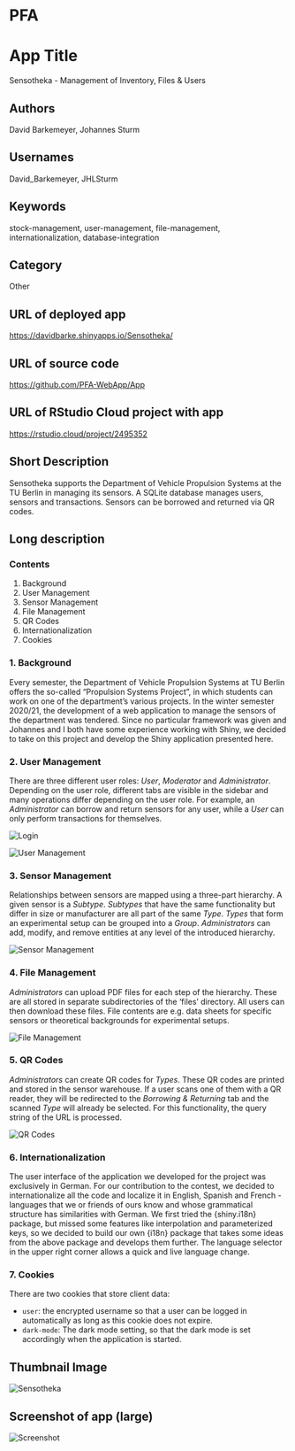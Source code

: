 
<!-- README.md is generated from README.Rmd. Please edit that file -->

# PFA

<!-- badges: start -->
<!-- badges: end -->

# App Title

Sensotheka - Management of Inventory, Files & Users

## Authors

David Barkemeyer, Johannes Sturm

## Usernames

David\_Barkemeyer, JHLSturm

## Keywords

stock-management, user-management, file-management,
internationalization, database-integration

## Category

Other

## URL of deployed app

<a href="https://davidbarke.shinyapps.io/Sensotheka/" class="uri">https://davidbarke.shinyapps.io/Sensotheka/</a>

## URL of source code

<a href="https://github.com/PFA-WebApp/App" class="uri">https://github.com/PFA-WebApp/App</a>

## URL of RStudio Cloud project with app

<a href="https://rstudio.cloud/project/2495352" class="uri">https://rstudio.cloud/project/2495352</a>

## Short Description

Sensotheka supports the Department of Vehicle Propulsion Systems at the
TU Berlin in managing its sensors. A SQLite database manages users,
sensors and transactions. Sensors can be borrowed and returned via QR
codes.

## Long description

### Contents

1.  Background
2.  User Management
3.  Sensor Management
4.  File Management
5.  QR Codes
6.  Internationalization
7.  Cookies

### 1. Background

Every semester, the Department of Vehicle Propulsion Systems at TU
Berlin offers the so-called “Propulsion Systems Project”, in which
students can work on one of the department’s various projects. In the
winter semester 2020/21, the development of a web application to manage
the sensors of the department was tendered. Since no particular
framework was given and Johannes and I both have some experience working
with Shiny, we decided to take on this project and develop the Shiny
application presented here.

### 2. User Management

There are three different user roles: *User*, *Moderator* and
*Administrator*. Depending on the user role, different tabs are visible
in the sidebar and many operations differ depending on the user role.
For example, an *Administrator* can borrow and return sensors for any
user, while a *User* can only perform transactions for themselves.

![Login](./img/SC1_HD.png)

![User Management](./img/SC3_HD.png)

### 3. Sensor Management

Relationships between sensors are mapped using a three-part hierarchy. A
given sensor is a *Subtype*. *Subtypes* that have the same functionality
but differ in size or manufacturer are all part of the same *Type*.
*Types* that form an experimental setup can be grouped into a *Group*.
*Administrators* can add, modify, and remove entities at any level of
the introduced hierarchy.

![Sensor Management](./img/SC2_HD.png)

### 4. File Management

*Administrators* can upload PDF files for each step of the hierarchy.
These are all stored in separate subdirectories of the ‘files’
directory. All users can then download these files. File contents are
e.g. data sheets for specific sensors or theoretical backgrounds for
experimental setups.

![File Management](./img/SC5_HD.png)

### 5. QR Codes

*Administrators* can create QR codes for *Types*. These QR codes are
printed and stored in the sensor warehouse. If a user scans one of them
with a QR reader, they will be redirected to the *Borrowing & Returning*
tab and the scanned *Type* will already be selected. For this
functionality, the query string of the URL is processed.

![QR Codes](./img/SC4_HD.png)

### 6. Internationalization

The user interface of the application we developed for the project was
exclusively in German. For our contribution to the contest, we decided
to internationalize all the code and localize it in English, Spanish and
French - languages that we or friends of ours know and whose grammatical
structure has similarities with German. We first tried the {shiny.i18n}
package, but missed some features like interpolation and parameterized
keys, so we decided to build our own {i18n} package that takes some
ideas from the above package and develops them further. The language
selector in the upper right corner allows a quick and live language
change.

### 7. Cookies

There are two cookies that store client data:

-   `user`: the encrypted username so that a user can be logged in
    automatically as long as this cookie does not expire.
-   `dark-mode`: The dark mode setting, so that the dark mode is set
    accordingly when the application is started.

## Thumbnail Image

![Sensotheka](./img/Sensotheka_Hex_downscaled.png)

## Screenshot of app (large)

![Screenshot](./img/SC4.png)
